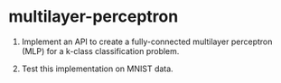 # multilayer-perceptron

1) Implement an API to create a fully-connected multilayer perceptron (MLP) for a k-class classification problem.

2) Test this implementation on MNIST data.

